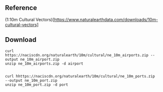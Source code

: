 ## Reference ##

(1:10m Cultural Vectors)[https://www.naturalearthdata.com/downloads/10m-cultural-vectors]

## Download
```
curl https://naciscdn.org/naturalearth/10m/cultural/ne_10m_airports.zip --output ne_10m_airport.zip
unzip ne_10m_airports.zip -d airport


curl hhttps://naciscdn.org/naturalearth/10m/cultural/ne_10m_ports.zip --output ne_10m_port.zip
unzip ne_10m_port.zip -d port
```
